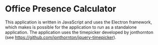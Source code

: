 # Office Presence Calculator

This application is written in JavaScript and uses the Electron framework, which makes is possible for the application to run as a standalone application.
The application uses the timepicker developed by jonthornton (see https://github.com/jonthornton/jquery-timepicker).